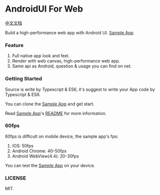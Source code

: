 # AndroidUI For Web
[中文文档](http://linfaxin.com/AndroidUI4Web/README_cn.md)

Build a high-performance web app with Android UI.
[Sample App](http://linfaxin.com/AndroidUI4Web/sample/main.html)


### Feature

1. Full native app look and feel.
2. Render with web canvas, high-performance web app.
3. Same api as Android, question & usage you can find on net.


### Getting Started

Source is write by Typescript & ES6, it's suggest to write your App code by Typescript & ES6.

You can clone the [Sample App](https://github.com/linfaxin/AndroidUI4Web/tree/master/sample) and get start.
 
Read [Sample App](https://github.com/linfaxin/AndroidUI4Web/tree/master/sample)'s [README](https://github.com/linfaxin/AndroidUI4Web/tree/master/sample/README.md) for more information.


### 60fps

60fps is difficult on mobile device, the sample app's fps:

1. IOS: 50fps
2. Android Chrome: 40-50fps
3. Android WebView(4.4): 20-30fps

You can test the [Sample App](http://linfaxin.com/AndroidUI4Web/sample/main.html) on your device.


### LICENSE

MIT.